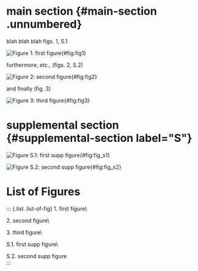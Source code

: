 # main section {#main-section .unnumbered}

blah blah blah figs. 1, S.1

![Figure 1: first figure](figs/fig1.jpg){#fig:fig1}

furthermore, etc., (figs. 2, S.2)

![Figure 2: second figure](figs/fig2.jpg){#fig:fig2}

and finally (fig. 3)

![Figure 3: third figure](figs/fig3.jpg){#fig:fig3}

# supplemental section {#supplemental-section label="S"}

![Figure S.1: first supp figure](figs/fig_s1.jpg){#fig:fig_s1}

![Figure S.2: second supp figure](figs/fig_s2.jpg){#fig:fig_s2}

# List of Figures

::: {.list .list-of-fig}
1\. first figure\

2\. second figure\

3\. third figure\

S.1. first supp figure\

S.2. second supp figure\
:::
